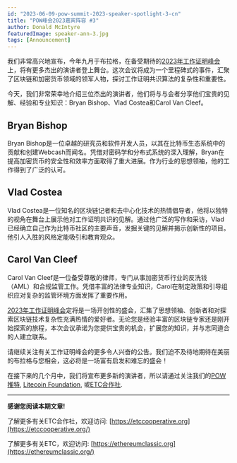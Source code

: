 ```yaml
---
id: "2023-06-09-pow-summit-2023-speaker-spotlight-3-cn"
title: "POW峰会2023嘉宾阵容 #3"
author: Donald McIntyre
featuredImage: speaker-ann-3.jpg
tags: [Announcement]
---
```


我们非常高兴地宣布，今年九月于布拉格，在备受期待的[2023年工作证明峰会](https://POWSummit.com)上，将有更多杰出的演讲者登上舞台。这次会议将成为一个里程碑式的事件，汇聚了区块链和加密货币领域的领军人物，探讨工作证明共识算法的复杂性和重要性。

今天，我们非常荣幸地介绍三位杰出的演讲者，他们将与与会者分享他们宝贵的见解、经验和专业知识：Bryan Bishop、Vlad Costea和Carol Van Cleef。

## Bryan Bishop
Bryan Bishop是一位卓越的研究员和软件开发人员，以其在比特币生态系统中的贡献和创建Webcash而闻名。凭借对密码学和分布式系统的深入理解，Bryan在提高加密货币的安全性和效率方面取得了重大进展。作为行业的思想领袖，他的工作得到了广泛的认可。

## Vlad Costea
Vlad Costea是一位知名的区块链记者和去中心化技术的热情倡导者，他将以独特的视角在舞台上展示他对工作证明共识的见解。通过他广泛的写作和采访，Vlad已经确立自己作为比特币社区的主要声音，发掘关键的见解并揭示创新性的项目。他引人入胜的风格定能吸引和教育观众。

## Carol Van Cleef
Carol Van Cleef是一位备受尊敬的律师，专门从事加密货币行业的反洗钱（AML）和合规监管工作。凭借丰富的法律专业知识，Carol在制定政策和引导组织应对复杂的监管环境方面发挥了重要作用。

[2023年工作证明峰会](https://POWSummit.com)定将是一场开创性的盛会，汇集了思想领袖、创新者和对探索区块链技术复杂性充满热情的爱好者。无论您是经验丰富的区块链专家还是刚开始探索的旅程，本次会议承诺为您提供宝贵的机会，扩展您的知识，并与志同道合的人建立联系。

请继续关注有关工作证明峰会的更多令人兴奋的公告。我们迫不及待地期待在美丽的布拉格与您相会，这必将是一场富有启发和难忘的盛会！

在接下来的几个月中，我们将宣布更多新的演讲者，所以请通过关注我们的[POW推特](https://twitter.com/PowSummit), [Litecoin Foundation](https://www.litecoin.net/), 或[ETC合作社](https://etccooperative.org/). 


---

**感谢您阅读本期文章!**

了解更多有关ETC合作社，欢迎访问:  [https://etccooperative.org](https://etccooperative.org/)

了解更多有关ETC，欢迎访问:  [https://ethereumclassic.org](https://ethereumclassic.org/)
